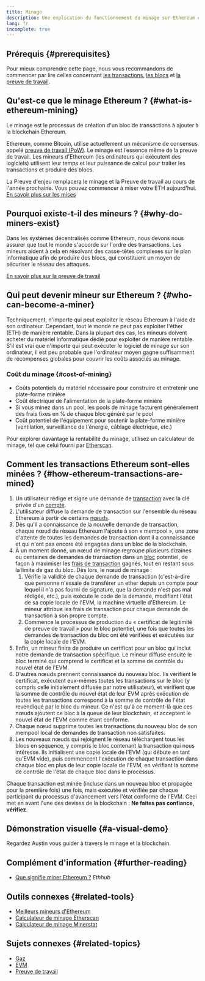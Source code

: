 ```yaml
---
title: Minage
description: Une explication du fonctionnement du minage sur Ethereum et de la façon dont il aide à garder Ethereum sécurisé et décentralisé.
lang: fr
incomplete: true
---
```


## Prérequis {#prerequisites}

Pour mieux comprendre cette page, nous vous recommandons de commencer par lire celles concernant [les transactions](/developers/docs/transactions/), [les blocs](/developers/docs/blocks/) et [la preuve de travail](/developers/docs/consensus-mechanisms/pow/).

## Qu'est-ce que le minage Ethereum ? {#what-is-ethereum-mining}

Le minage est le processus de création d'un bloc de transactions à ajouter à la blockchain Ethereum.

Ethereum, comme Bitcoin, utilise actuellement un mécanisme de consensus appelé [preuve de travail (PoW)](/developers/docs/consensus-mechanisms/pow/). Le minage est l’essence même de la preuve de travail. Les mineurs d'Ethereum (les ordinateurs qui exécutent des logiciels) utilisent leur temps et leur puissance de calcul pour traiter les transactions et produire des blocs.

<InfoBanner emoji=":wave:">
   La Preuve d'enjeu remplacera le minage et la Preuve de travail au cours de l'année prochaine. Vous pouvez commencer à miser votre ETH aujourd'hui. <a href="/staking/">En savoir plus sur les mises</a>    
</InfoBanner>

## Pourquoi existe-t-il des mineurs ? {#why-do-miners-exist}

Dans les systèmes décentralisés comme Ethereum, nous devons nous assurer que tout le monde s'accorde sur l'ordre des transactions. Les mineurs aident à cela en résolvant des casse-têtes complexes sur le plan informatique afin de produire des blocs, qui constituent un moyen de sécuriser le réseau des attaques.

[En savoir plus sur la preuve de travail](/developers/docs/consensus-mechanisms/pow/)

## Qui peut devenir mineur sur Ethereum ? {#who-can-become-a-miner}

Techniquement, n'importe qui peut exploiter le réseau Ethereum à l'aide de son ordinateur. Cependant, tout le monde ne peut pas exploiter l'éther (ETH) de manière rentable. Dans la plupart des cas, les mineurs doivent acheter du matériel informatique dédié pour exploiter de manière rentable. S'il est vrai que n'importe qui peut exécuter le logiciel de minage sur son ordinateur, il est peu probable que l'ordinateur moyen gagne suffisamment de récompenses globales pour couvrir les coûts associés au minage.

### Coût du minage {#cost-of-mining}

- Coûts potentiels du matériel nécessaire pour construire et entretenir une plate-forme minière
- Coût électrique de l'alimentation de la plate-forme minière
- Si vous minez dans un pool, les pools de minage facturent généralement des frais fixes en % de chaque bloc généré par le pool
- Coût potentiel de l'équipement pour soutenir la plate-forme minière (ventilation, surveillance de l'énergie, câblage électrique, etc.)

Pour explorer davantage la rentabilité du minage, utilisez un calculateur de minage, tel que celui fourni par [Etherscan](https://etherscan.io/ether-mining-calculator).

## Comment les transactions Ethereum sont-elles minées ? {#how-ethereum-transactions-are-mined}

1. Un utilisateur rédige et signe une demande de [transaction](/developers/docs/transactions/) avec la clé privée d'un [compte](/developers/docs/accounts/).
2. L'utilisateur diffuse la demande de transaction sur l'ensemble du réseau Ethereum à partir de certains [nœuds](/developers/docs/nodes-and-clients/).
3. Dès qu'il a connaissance de la nouvelle demande de transaction, chaque nœud du réseau Ethereum l'ajoute à son « mempool », une zone d'attente de toutes les demandes de transaction dont il a connaissance et qui n'ont pas encore été engagées dans un bloc de la blockchain.
4. À un moment donné, un nœud de minage regroupe plusieurs dizaines ou centaines de demandes de transaction dans un [bloc](/developers/docs/blocks/) potentiel, de façon à maximiser les [frais de transaction](/developers/docs/gas/) gagnés, tout en restant sous la limite de gaz du bloc. Dès lors, le nœud de minage :
   1. Vérifie la validité de chaque demande de transaction (c'est-à-dire que personne n'essaie de transférer un ether depuis un compte pour lequel il n'a pas fourni de signature, que la demande n'est pas mal rédigée, etc.), puis exécute le code de la demande, modifiant l'état de sa copie locale de l'EVM, la machine virtuelle d'Ethereum. Le mineur attribue les frais de transaction pour chaque demande de transaction à son propre compte.
   2. Commence le processus de production du « certificat de légitimité de preuve de travail » pour le bloc potentiel, une fois que toutes les demandes de transaction du bloc ont été vérifiées et exécutées sur la copie locale de l'EVM.
5. Enfin, un mineur finira de produire un certificat pour un bloc qui inclut notre demande de transaction spécifique. Le mineur diffuse ensuite le bloc terminé qui comprend le certificat et la somme de contrôle du nouvel état de l'EVM.
6. D'autres nœuds prennent connaissance du nouveau bloc. Ils vérifient le certificat, exécutent eux-mêmes toutes les transactions sur le bloc (y compris celle initialement diffusée par notre utilisateur), et vérifient que la somme de contrôle du nouvel état de leur EVM après exécution de toutes les transactions correspond à la somme de contrôle de l'état revendiqué par le bloc du mineur. Ce n'est qu'à ce moment-là que ces nœuds ajoutent ce bloc à la queue de leur blockchain, et acceptent le nouvel état de l'EVM comme étant conforme.
7. Chaque nœud supprime toutes les transactions du nouveau bloc de son mempool local de demandes de transaction non satisfaites.
8. Les nouveaux nœuds qui rejoignent le réseau téléchargent tous les blocs en séquence, y compris le bloc contenant la transaction qui nous intéresse. Ils initialisent une copie locale de l'EVM (qui débute en tant qu'EVM vide), puis commencent l'exécution de chaque transaction dans chaque bloc en plus de leur copie locale de l'EVM, en vérifiant la somme de contrôle de l'état de chaque bloc dans le processus.

Chaque transaction est minée (incluse dans un nouveau bloc et propagée pour la première fois) une fois, mais exécutée et vérifiée par chaque participant du processus d'avancement vers l'état conforme de l'EVM. Ceci met en avant l'une des devises de la blockchain : **Ne faites pas confiance, vérifiez**.

## Démonstration visuelle {#a-visual-demo}

Regardez Austin vous guider à travers le minage et la blockchain.

<YouTube id="zcX7OJ-L8XQ" />

## Complément d'information {#further-reading}

- [Que signifie miner Ethereum ?](https://docs.ethhub.io/using-ethereum/mining/) _Ethhub_

## Outils connexes {#related-tools}

- [Meilleurs mineurs d'Ethereum](https://etherscan.io/stat/miner?range=7&blocktype=blocks)
- [Calculateur de minage Etherscan](https://etherscan.io/ether-mining-calculator)
- [Calculateur de minage Minerstat](https://minerstat.com/coin/ETH)

## Sujets connexes {#related-topics}

- [Gaz](/developers/docs/gas/)
- [EVM](/developers/docs/evm/)
- [Preuve de travail](/developers/docs/consensus-mechanisms/pow/)
